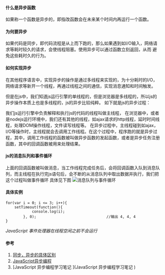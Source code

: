 #### 什么是异步函数
如果称一个函数是异步的，即指改函数会在未来某个时间内再运行一个函数。

#### 为何要异步
如果代码是同步，即代码流程是从上而下跑的，那么如果遇到如I/O输入，网络请求等耗时较久的请求，会使线程阻塞。使用异步可以通过函数立刻返回，从而
避免这些耗时久的行为。

#### 如何实现异步
在其他程序语言中，实现异步的操作是通过多线程来实现的，为十分耗时的I/O，网络请求等新开一个线程，再通过线程之间的通信，实现消息通知和时间触发。

但是在js中，我们知道js运行引擎的单线程的，但是浏览器是多线程的，所以js的异步操作本质上也是多线程的，js的异步比较纯粹。 如下就是js的异步过程： 

我们js运行引擎中负责解释和执行js的代码的线程叫做主线程， 在浏览器中，或者是nodejs运行环境中，我们还有其他的线程，如ajax请求的http线程，延时时间线程，处理DOM操作线程，文件读写线程等。
在异步过程中，主线程碰到如ajax，I/O等操作时，主线程就会去调用工作线程。在这个过程中，程序跑的就是异步过程，其中，调用工作线程的函数被叫做异步函数的发起函数，或者是异步任务注册函数，其中的回调函数被用来处理结果。

#### js的消息队列和事件循环
上面的回调函数被叫做消息，当工作线程完成任务后，会将回调函数入队到消息队列，而主线程在执行完js语句后，会不断的从消息队列中取出数据并执行，我们把这个过程叫做事件循环
具体见下图 ![消息队列与事件循环](../img/消息队列和事件循环.png)

#### 具体实例
    for(var i = 0; i <= 3; i++){
        setTimeout(function(){
                console.log(i); 
            }, 0);                                //输出 4, 4, 4
    }

*JavaScript 事件处理器在线程空闲之前不会运行*

#### 参考
1. [同步，异步的具体区别](https://segmentfault.com/a/1190000004322358)
2. [JavaScript异步编程](http://yangfch3.com/2016/10/16/JavaScript-%E5%BC%82%E6%AD%A5%E7%BC%96%E7%A8%8B%EF%BC%88%E4%B8%8A%EF%BC%89/)
3. [JavaScript 异步编程学习笔记 ](JavaScript 异步编程学习笔记 )